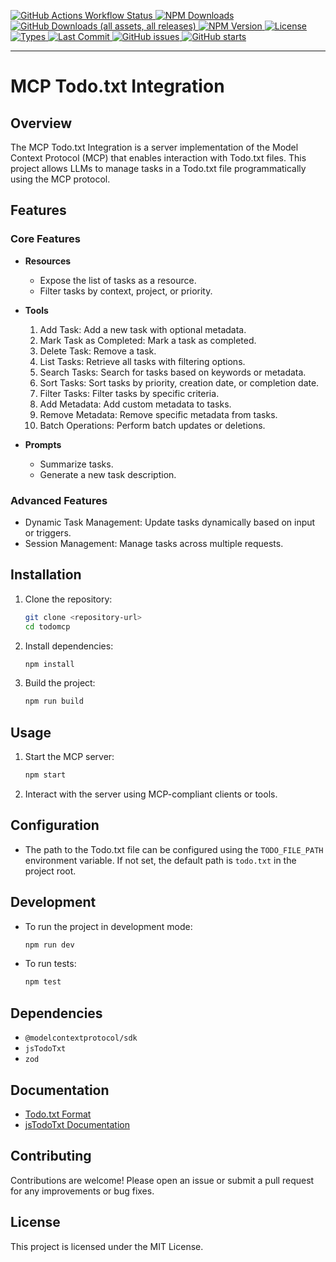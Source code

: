[
  ![GitHub Actions Workflow Status](https://img.shields.io/github/actions/workflow/status/guifelix/mcp-server-todotxt/release-please.yml)
  ![NPM Downloads](https://img.shields.io/npm/dy/mcp-server-todotxt?label=NPM%20downloads)
  ![GitHub Downloads (all assets, all releases)](https://img.shields.io/github/downloads/guifelix/mcp-server-todotxt/total?label=GitHub%20downloads)
  ![NPM Version](https://img.shields.io/npm/v/mcp-server-todotxt)
  ![License](https://img.shields.io/npm/l/mcp-server-todotxt)
  ![Types](https://img.shields.io/npm/types/mcp-server-todotxt)
  ![Last Commit](https://img.shields.io/github/last-commit/guifelix/mcp-server-todotxt)
  ![GitHub issues](https://img.shields.io/github/issues/guifelix/mcp-server-todotxt)
  ![GitHub starts](https://img.shields.io/github/stars/guifelix/mcp-server-todotxt?style=flat)
](https://www.npmjs.com/package/mcp-server-todotxt)

---

# MCP Todo.txt Integration

## Overview

The MCP Todo.txt Integration is a server implementation of the Model Context Protocol (MCP) that enables interaction with Todo.txt files. This project allows LLMs to manage tasks in a Todo.txt file programmatically using the MCP protocol.

## Features

### Core Features
- **Resources**
  - Expose the list of tasks as a resource.
  - Filter tasks by context, project, or priority.

- **Tools**
  1. Add Task: Add a new task with optional metadata.
  2. Mark Task as Completed: Mark a task as completed.
  3. Delete Task: Remove a task.
  4. List Tasks: Retrieve all tasks with filtering options.
  5. Search Tasks: Search for tasks based on keywords or metadata.
  6. Sort Tasks: Sort tasks by priority, creation date, or completion date.
  7. Filter Tasks: Filter tasks by specific criteria.
  8. Add Metadata: Add custom metadata to tasks.
  9. Remove Metadata: Remove specific metadata from tasks.
  10. Batch Operations: Perform batch updates or deletions.

- **Prompts**
  - Summarize tasks.
  - Generate a new task description.

### Advanced Features
- Dynamic Task Management: Update tasks dynamically based on input or triggers.
- Session Management: Manage tasks across multiple requests.

## Installation

1. Clone the repository:
   ```bash
   git clone <repository-url>
   cd todomcp
   ```

2. Install dependencies:
   ```bash
   npm install
   ```

3. Build the project:
   ```bash
   npm run build
   ```

## Usage

1. Start the MCP server:
   ```bash
   npm start
   ```

2. Interact with the server using MCP-compliant clients or tools.

## Configuration

- The path to the Todo.txt file can be configured using the `TODO_FILE_PATH` environment variable. If not set, the default path is `todo.txt` in the project root.

## Development

- To run the project in development mode:
  ```bash
  npm run dev
  ```

- To run tests:
  ```bash
  npm test
  ```

## Dependencies

- `@modelcontextprotocol/sdk`
- `jsTodoTxt`
- `zod`

## Documentation

- [Todo.txt Format](https://github.com/todotxt/todo.txt)
- [jsTodoTxt Documentation](https://jstodotxt.velvetcache.org/)

## Contributing

Contributions are welcome! Please open an issue or submit a pull request for any improvements or bug fixes.

## License

This project is licensed under the MIT License.
